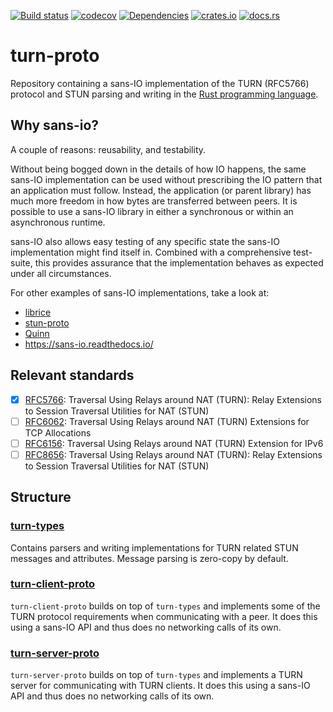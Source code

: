 [![Build status](https://github.com/ystreet/turn-proto/actions/workflows/rust.yml/badge.svg?branch=main)](https://github.com/ystreet/turn-proto/actions)
[![codecov](https://codecov.io/gh/ystreet/turn-proto/branch/main/graph/badge.svg)](https://codecov.io/gh/ystreet/turn-proto)
[![Dependencies](https://deps.rs/repo/github/ystreet/turn-proto/status.svg)](https://deps.rs/repo/github/ystreet/turn-proto)
[![crates.io](https://img.shields.io/crates/v/turn-client-proto.svg)](https://crates.io/crates/turn-client-proto)
[![docs.rs](https://docs.rs/turn-client-proto/badge.svg)](https://docs.rs/turn-client-proto)

# turn-proto

Repository containing a sans-IO implementation of the TURN (RFC5766) protocol
and STUN parsing and writing in the [Rust programming language](https://www.rust-lang.org/).

## Why sans-io?

A couple of reasons: reusability, and testability.

Without being bogged down in the details of how IO happens, the same sans-IO
implementation can be used without prescribing the IO pattern that an application
must follow. Instead, the application (or parent library) has much more freedom
in how bytes are transferred between peers. It is possible to use a sans-IO
library in either a synchronous or within an asynchronous runtime.

sans-IO also allows easy testing of any specific state the sans-IO
implementation might find itself in. Combined with a comprehensive test-suite,
this provides assurance that the implementation behaves as expected under all
circumstances.

For other examples of sans-IO implementations, take a look at:
- [librice](https://github.com/ystreet/librice)
- [stun-proto](https://github.com/ystreet/stun-proto)
- [Quinn](https://github.com/quinn-rs/quinn/)
- https://sans-io.readthedocs.io/

## Relevant standards

 - [x] [RFC5766](https://tools.ietf.org/html/rfc5766):
   Traversal Using Relays around NAT (TURN): Relay Extensions to Session
   Traversal Utilities for NAT (STUN)
 - [ ] [RFC6062](https://tools.ietf.org/html/rfc6062):
   Traversal Using Relays around NAT (TURN) Extensions for TCP Allocations
 - [ ] [RFC6156](https://tools.ietf.org/html/rfc6156):
   Traversal Using Relays around NAT (TURN) Extension for IPv6
 - [ ] [RFC8656](https://tools.ietf.org/html/rfc8656):
   Traversal Using Relays around NAT (TURN): Relay Extensions to Session
   Traversal Utilities for NAT (STUN)

## Structure

### [turn-types](https://github.com/ystreet/turn-proto/tree/main/turn-types)

Contains parsers and writing implementations for TURN related STUN messages and attributes.
Message parsing is zero-copy by default.

### [turn-client-proto](https://github.com/ystreet/turn-proto/tree/main/turn-client-proto)

`turn-client-proto` builds on top of `turn-types` and implements some of the
TURN protocol requirements when communicating with a peer. It does this using a
sans-IO API and thus does no networking calls of its own.

### [turn-server-proto](https://github.com/ystreet/turn-proto/tree/main/turn-server-proto)

`turn-server-proto` builds on top of `turn-types` and implements a TURN server
for communicating with TURN clients. It does this using a sans-IO API and thus
does no networking calls of its own.
